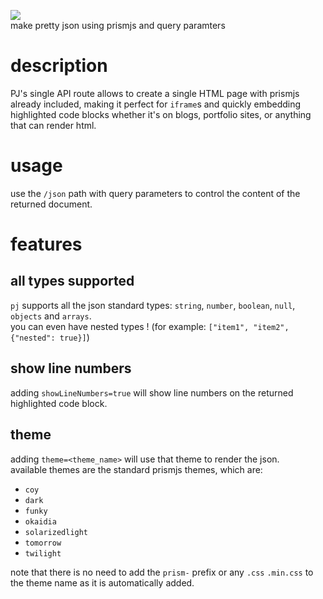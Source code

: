 ![](./server/public/pj.png)  
make pretty json using prismjs and query paramters

# description

PJ's single API route allows to create a single HTML page with prismjs already included, making it perfect for `iframe`s and quickly embedding highlighted code blocks whether it's on blogs, portfolio sites, or anything that can render html.

# usage

use the `/json` path with query parameters to control the content of the returned document.

# features

## all types supported

`pj` supports all the json standard types: `string`, `number`, `boolean`, `null`, `objects` and `arrays`.  
you can even have nested types ! (for example: `["item1", "item2", {"nested": true}]`)

## show line numbers

adding `showLineNumbers=true` will show line numbers on the returned highlighted code block.

## theme

adding `theme=<theme_name>` will use that theme to render the json.  
available themes are the standard prismjs themes, which are:

- `coy`
- `dark`
- `funky`
- `okaidia`
- `solarizedlight`
- `tomorrow`
- `twilight`

note that there is no need to add the `prism-` prefix or any `.css` `.min.css` to the theme name as it is automatically added.
